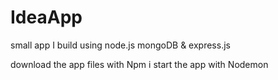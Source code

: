 # IdeaApp
small app I build using node.js mongoDB &amp; express.js



download the app files with Npm i
start the app with Nodemon
